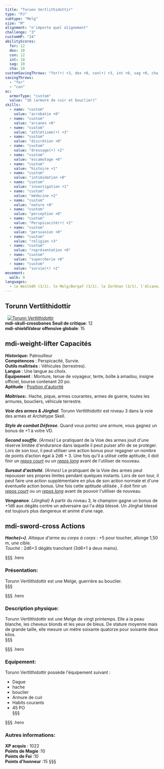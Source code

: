 ```yaml
---
title: "Torunn Vertlithidottir"
type: "PJ"
subtype: "Melg"
size: "M"
alignment: "n'importe quel alignement"
challenge: "3"
customHP: "24"
abilityScores:
  for: 12
  dex: 10
  con: 12
  int: 10
  sag: 10
  cha: 10
customSavingThrows: "for(•) +3, dex +0, con(•) +3, int +0, sag +0, cha +0"
savingThrows:
  - "for"
  - "con"
ac:
  armorType: "custom"
  value: "16 (armure de cuir et bouclier)"
skills:
  - name: "custom"
    value: "acrobatie +0"
  - name: "custom"
    value: "arcanes +0"
  - name: "custom"
    value: "athlétisme(•) +3"
  - name: "custom"
    value: "discrétion +0"
  - name: "custom"
    value: "dressage(•) +2"
  - name: "custom"
    value: "escamotage +0"
  - name: "custom"
    value: "histoire +1"
  - name: "custom"
    value: "intimidation +0"
  - name: "custom"
    value: "investigation +1"
  - name: "custom"
    value: "médecine +2"
  - name: "custom"
    value: "nature +0"
  - name: "custom"
    value: "perception +0"
  - name: "custom"
    value: "Perspicacité(•) +2"
  - name: "custom"
    value: "persuasion +0"
  - name: "custom"
    value: "religion +3"
  - name: "custom"
    value: "représentation +0"
  - name: "custom"
    value: "supercherie +0"
  - name: "custom"
    value: "survie(•) +2"
movement:
  walk: 9
languages:
  - le Weslèdh (3/1), le Melg/Bergaf (3/1), le Zorkhan (3/1), l'Alcane/Alcath (2/0)"
---
```

## Torunn Vertlithidottir
&nbsp;
[![Torunn Vertlithidottir  ](https://www.douaratil.fr/illustrations/pj/torunnvertlitm.png)](https://www.douaratil.fr/illustrations/pj/torunnvertlit.jpg)  
**<v-icon>mdi-skull-crossbones</v-icon> Seuil de critique**: 12      
**<v-icon>mdi-shield</v-icon>Valeur offensive globale**: 15     
## <v-icon>mdi-weight-lifter</v-icon> Capacités

_**Historique:**_ Patrouilleur  
**Compétences** : Perspicacité, Survie.  
**Outils maîtrisés** : Véhicules (terrestres).  
**Langue** : Une langue au choix.  
**Équipement** : Monture, tenue de voyageur, tente, boîte à amadou, insigne officiel, bourse contenant 20 po.  
**Aptitude** : [Position d'autorité](/personnalite-et-historique/#position-d'autorite)  

_**Maîtrises:**_. Hache, pique, armes courantes, armes de guerre, toutes les armures, boucliers, véhicule terrestre.  

_**Voie des armes & Jörghal**_. Torunn Vertlithidottir est niveau 3 dans la voie des armes et Archétype Skell.

_**Style de combat Défense**_. Quand vous portez une armure, vous gagnez un bonus de +1 à votre VD.  

_**Second souffle**_. *(Armes)* Le pratiquant de la Voie des armes jouit d'une réserve limitée d'endurance dans laquelle il peut puiser afin de se protéger. Lors de son tour, il peut utiliser une action bonus pour regagner un nombre de points d’action égal à 2d6 + 3. Une fois qu'il a  utilisé cette aptitude, il doit finir un [_repos court_](/gerer-la-sante-du-personnage/#repos-court) ou un [_repos long_](/gerer-la-sante-du-personnage/#repos-long) avant de l'utiliser de nouveau.   

_**Sursaut d'activité**_. *(Armes)* Le pratiquant de la Voie des armes peut repousser ses propres limites pendant quelques instants. Lors de son tour, il peut faire une action supplémentaire en plus de son action normale et d'une éventuelle action bonus. Une fois cette aptitude utilisée , il doit finir un [_repos court_](/gerer-la-sante-du-personnage/#repos-court) ou un [_repos long_](/gerer-la-sante-du-personnage/#repos-long) avant de pouvoir l'utiliser de nouveau.  

_**Vengeance**_. *(Jörghal)* À partir du niveau 3, le champion gagne un bonus de +1d6 aux dégâts contre un adversaire qui l'a déjà blessé. Un Jörghal blessé est toujours plus dangereux et animé d'une rage.   

## <v-icon>mdi-sword-cross</v-icon> Actions
_**Hache(••)**_. _Attaque d'arme au corps à corps_ : +5 pour toucher, allonge 1,50 m, une cible.  
_Touché_ : 2d6+3 dégâts tranchant (3d6+1 à deux mains).   


§§§ .hero
### Présentation:  
Torunn Vertlithidottir  est une Melge, guerrière au bouclier.     
§§§

§§§ .hero
### Description physique:  
Torunn Vertlithidottir  est une Melge de vingt printemps. Elle a la peau blanche, les cheveux blonds et les yeux de bleus. De stature moyenne mais de grande taille, elle mesure un mètre soixante quatorze pour soixante deux kilos.   
§§§

§§§ .hero
### Equipement:  
Torunn Vertlithidottir  possède l'équipement suivant :   
- Dague  
- hache  
- bouclier  
- Armure de cuir  
- Habits courants  
- 45 PO   
§§§

§§§ .hero
### Autres informations:  
**XP acquis** : 1022  
**Points de Magie** :10  
**Points de Foi** :10   
**Points d'honneur** :15
§§§
